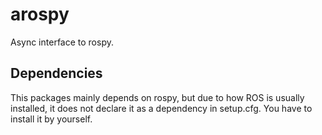 # arospy

Async interface to rospy.

## Dependencies

This packages mainly depends on rospy, but due to how ROS is usually installed,
it does not declare it as a dependency in setup.cfg. You have to install it by
yourself.
